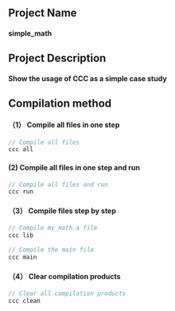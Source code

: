 ## Project Name
#### simple_math

## Project Description
#### Show the usage of CCC as a simple case study

## Compilation method
#### （1） Compile all files in one step
```c
// Compile all files
ccc all
```
####  (2) Compile all files in one step and run
```c
// Compile all files and run
ccc run
```
#### （3） Compile files step by step
```c
// Compile my_math.a file
ccc lib

// Compile the main file
ccc main
```
#### （4） Clear compilation products
```c
// Clear all compilation products
ccc clean
```